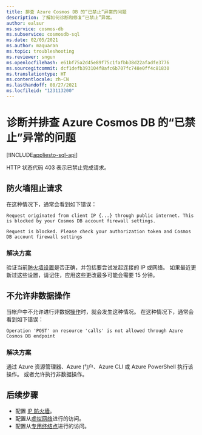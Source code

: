 ```yaml
---
title: 排查 Azure Cosmos DB 的“已禁止”异常的问题
description: 了解如何诊断和修复“已禁止”异常。
author: ealsur
ms.service: cosmos-db
ms.subservice: cosmosdb-sql
ms.date: 02/05/2021
ms.author: maquaran
ms.topic: troubleshooting
ms.reviewer: sngun
ms.openlocfilehash: e61bf75a2d45e89f75c1fafbb38d22afadfe3776
ms.sourcegitcommit: dcf1defb393104f8afc6b707fc748e0ff4c81830
ms.translationtype: HT
ms.contentlocale: zh-CN
ms.lasthandoff: 08/27/2021
ms.locfileid: "123113200"
---
```

# <a name="diagnose-and-troubleshoot-azure-cosmos-db-forbidden-exceptions"></a>诊断并排查 Azure Cosmos DB 的“已禁止”异常的问题
[!INCLUDE[appliesto-sql-api](../includes/appliesto-sql-api.md)]

HTTP 状态代码 403 表示已禁止完成请求。

## <a name="firewall-blocking-requests"></a>防火墙阻止请求
在这种情况下，通常会看到如下错误：

```
Request originated from client IP {...} through public internet. This is blocked by your Cosmos DB account firewall settings.
```

```
Request is blocked. Please check your authorization token and Cosmos DB account firewall settings
```

### <a name="solution"></a>解决方案
验证当前[防火墙设置](../how-to-configure-firewall.md)是否正确，并包括要尝试发起连接的 IP 或网络。
如果最近更新过这些设置，请记住，应用这些更改最多可能会需要 15 分钟。

## <a name="non-data-operations-are-not-allowed"></a>不允许非数据操作
当帐户中不允许进行非数据[操作](../how-to-restrict-user-data.md#disallow-the-execution-of-non-data-operations)时，就会发生这种情况。 在这种情况下，通常会看到如下错误：

```
Operation 'POST' on resource 'calls' is not allowed through Azure Cosmos DB endpoint
```

### <a name="solution"></a>解决方案
通过 Azure 资源管理器、Azure 门户、Azure CLI 或 Azure PowerShell 执行该操作。 或者允许执行非数据操作。

## <a name="next-steps"></a>后续步骤
* 配置 [IP 防火墙](../how-to-configure-firewall.md)。
* 配置从[虚拟网络](../how-to-configure-vnet-service-endpoint.md)进行的访问。
* 配置从[专用终结点](../how-to-configure-private-endpoints.md)进行的访问。
